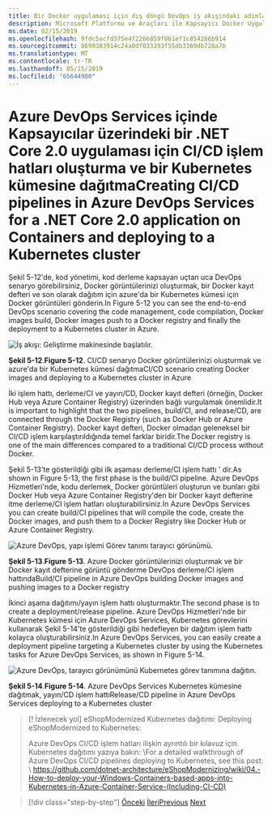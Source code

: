 ```yaml
---
title: Bir Docker uygulaması için dış döngü DevOps iş akışındaki adımlar
description: Microsoft Platformu ve Araçları ile Kapsayıcı Docker Uygulaması Yaşam Döngüsü
ms.date: 02/15/2019
ms.openlocfilehash: 9fdc5acfd375e4f2266859f061ef1c854286b914
ms.sourcegitcommit: 8699383914c24a0df033393f55db3369db728a7b
ms.translationtype: MT
ms.contentlocale: tr-TR
ms.lasthandoff: 05/15/2019
ms.locfileid: "65644980"
---
```

# <a name="creating-cicd-pipelines-in-azure-devops-services-for-a-net-core-20-application-on-containers-and-deploying-to-a-kubernetes-cluster"></a><span data-ttu-id="d00c2-103">Azure DevOps Services içinde Kapsayıcılar üzerindeki bir .NET Core 2.0 uygulaması için CI/CD işlem hatları oluşturma ve bir Kubernetes kümesine dağıtma</span><span class="sxs-lookup"><span data-stu-id="d00c2-103">Creating CI/CD pipelines in Azure DevOps Services for a .NET Core 2.0 application on Containers and deploying to a Kubernetes cluster</span></span>

<span data-ttu-id="d00c2-104">Şekil 5-12'de, kod yönetimi, kod derleme kapsayan uçtan uca DevOps senaryo görebilirsiniz, Docker görüntülerinizi oluşturmak, bir Docker kayıt defteri ve son olarak dağıtım için azure'da bir Kubernetes kümesi için Docker görüntüleri gönderin.</span><span class="sxs-lookup"><span data-stu-id="d00c2-104">In Figure 5-12 you can see the end-to-end DevOps scenario covering the code management, code compilation, Docker images build, Docker images push to a Docker registry and finally the deployment to a Kubernetes cluster in Azure.</span></span>

![İş akışı: Geliştirme makinesinde başlatılır.](media/docker-workflow-ci-cd-aks.png)

<span data-ttu-id="d00c2-107">**Şekil 5-12**.</span><span class="sxs-lookup"><span data-stu-id="d00c2-107">**Figure 5-12**.</span></span> <span data-ttu-id="d00c2-108">CI/CD senaryo Docker görüntülerinizi oluşturmak ve azure'da bir Kubernetes kümesi dağıtma</span><span class="sxs-lookup"><span data-stu-id="d00c2-108">CI/CD scenario creating Docker images and deploying to a Kubernetes cluster in Azure</span></span>

<span data-ttu-id="d00c2-109">İki işlem hattı, derleme/CI ve yayın/CD, Docker kayıt defteri (örneğin, Docker Hub veya Azure Container Registry) üzerinden bağlı vurgulamak önemlidir.</span><span class="sxs-lookup"><span data-stu-id="d00c2-109">It is important to highlight that the two pipelines, build/CI, and release/CD, are connected through the Docker Registry (such as Docker Hub or Azure Container Registry).</span></span> <span data-ttu-id="d00c2-110">Docker kayıt defteri, Docker olmadan geleneksel bir CI/CD işlem karşılaştırıldığında temel farklar biridir.</span><span class="sxs-lookup"><span data-stu-id="d00c2-110">The Docker registry is one of the main differences compared to a traditional CI/CD process without Docker.</span></span>

<span data-ttu-id="d00c2-111">Şekil 5-13'te gösterildiği gibi ilk aşaması derleme/CI işlem hattı ' dir.</span><span class="sxs-lookup"><span data-stu-id="d00c2-111">As shown in Figure 5-13, the first phase is the build/CI pipeline.</span></span> <span data-ttu-id="d00c2-112">Azure DevOps Hizmetleri'nde, kodu derlemek, Docker görüntüleri oluşturun ve bunları gibi Docker Hub veya Azure Container Registry'den bir Docker kayıt defterine itme derleme/CI işlem hatları oluşturabilirsiniz.</span><span class="sxs-lookup"><span data-stu-id="d00c2-112">In Azure DevOps Services you can create build/CI pipelines that will compile the code, create the Docker images, and push them to a Docker Registry like Docker Hub or Azure Container Registry.</span></span>

![Azure DevOps, yapı işlemi Görev tanımı tarayıcı görünümü.](media/build-ci-pipeline-azure-devops-push-to-docker-registry.png)

<span data-ttu-id="d00c2-114">**Şekil 5-13**.</span><span class="sxs-lookup"><span data-stu-id="d00c2-114">**Figure 5-13**.</span></span> <span data-ttu-id="d00c2-115">Azure Docker görüntülerinizi oluşturmak ve bir Docker kayıt defterine görüntü gönderme DevOps derleme/CI işlem hattında</span><span class="sxs-lookup"><span data-stu-id="d00c2-115">Build/CI pipeline in Azure DevOps building Docker images and pushing images to a Docker registry</span></span>

<span data-ttu-id="d00c2-116">İkinci aşama dağıtımı/yayın işlem hattı oluşturmaktır.</span><span class="sxs-lookup"><span data-stu-id="d00c2-116">The second phase is to create a deployment/release pipeline.</span></span> <span data-ttu-id="d00c2-117">Azure DevOps Hizmetleri'nde bir Kubernetes kümesi için Azure DevOps Services, Kubernetes görevlerini kullanarak Şekil 5-14'te gösterildiği gibi hedefleyen bir dağıtım işlem hattı kolayca oluşturabilirsiniz.</span><span class="sxs-lookup"><span data-stu-id="d00c2-117">In Azure DevOps Services, you can easily create a deployment pipeline targeting a Kubernetes cluster by using the Kubernetes tasks for Azure DevOps Services, as shown in Figure 5-14.</span></span>

![Azure DevOps, tarayıcı görünümünü Kubernetes görev tanımına dağıtın.](media/release-cd-pipeline-azure-devops-deploy-to-kubernetes.png)

<span data-ttu-id="d00c2-119">**Şekil 5-14**.</span><span class="sxs-lookup"><span data-stu-id="d00c2-119">**Figure 5-14**.</span></span> <span data-ttu-id="d00c2-120">Azure DevOps Services Kubernetes kümesine dağıtmak, yayın/CD işlem hattı</span><span class="sxs-lookup"><span data-stu-id="d00c2-120">Release/CD pipeline in Azure DevOps Services deploying to a Kubernetes cluster</span></span>

> [! İzlenecek yol]<span data-ttu-id="d00c2-121"> eShopModernized Kubernetes dağıtımı:</span><span class="sxs-lookup"><span data-stu-id="d00c2-121"> Deploying eShopModernized to Kubernetes:</span></span>
>
> <span data-ttu-id="d00c2-122">Azure DevOps CI/CD işlem hatları ilişkin ayrıntılı bir kılavuz için Kubernetes dağıtımı yazıya bakın: \\</span><span class="sxs-lookup"><span data-stu-id="d00c2-122">For a detailed walkthrough of Azure DevOps CI/CD pipelines deploying to Kubernetes, see this post: \\</span></span>
><https://github.com/dotnet-architecture/eShopModernizing/wiki/04.-How-to-deploy-your-Windows-Containers-based-apps-into-Kubernetes-in-Azure-Container-Service-(Including-CI-CD)>

>[!div class="step-by-step"]
><span data-ttu-id="d00c2-123">[Önceki](docker-application-outer-loop-devops-workflow.md)
>[İleri](../run-manage-monitor-docker-environments/index.md)</span><span class="sxs-lookup"><span data-stu-id="d00c2-123">[Previous](docker-application-outer-loop-devops-workflow.md)
[Next](../run-manage-monitor-docker-environments/index.md)</span></span>
